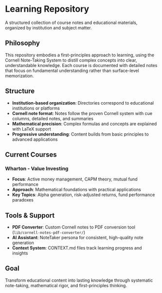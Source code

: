# Learning Repository

A structured collection of course notes and educational materials, organized by institution and subject matter.

## Philosophy

This repository embodies a first-principles approach to learning, using the Cornell Note-Taking System to distill complex concepts into clear, understandable knowledge. Each course is documented with detailed notes that focus on fundamental understanding rather than surface-level memorization.

## Structure

- **Institution-based organization**: Directories correspond to educational institutions or platforms
- **Cornell note format**: Notes follow the proven Cornell system with cue columns, detailed notes, and summaries
- **Mathematical precision**: Complex formulas and concepts are explained with LaTeX support
- **Progressive understanding**: Content builds from basic principles to advanced applications

## Current Courses

### Wharton - Value Investing
- **Focus**: Active money management, CAPM theory, mutual fund performance
- **Approach**: Mathematical foundations with practical applications
- **Key Topics**: Alpha generation, risk-adjusted returns, fund performance paradoxes

## Tools & Support

- **PDF Converter**: Custom Cornell notes to PDF conversion tool (`lib/cornell-notes-pdf-converter/`)
- **AI Assistant**: NoteTaker persona for consistent, high-quality note generation
- **Context System**: CONTEXT.md files track learning progress and insights

## Goal

Transform educational content into lasting knowledge through systematic note-taking, mathematical rigor, and first-principles thinking.


